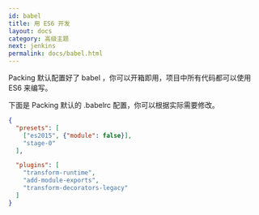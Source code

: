 ```yaml
---
id: babel
title: 用 ES6 开发
layout: docs
category: 高级主题
next: jenkins
permalink: docs/babel.html
---
```


Packing 默认配置好了 babel ，你可以开箱即用，项目中所有代码都可以使用 ES6 来编写。

下面是 Packing 默认的 .babelrc 配置，你可以根据实际需要修改。

```json
{
  "presets": [
    ["es2015", {"module": false}],
    "stage-0"
  ],

  "plugins": [
    "transform-runtime",
    "add-module-exports",
    "transform-decorators-legacy"
  ]
}
```
